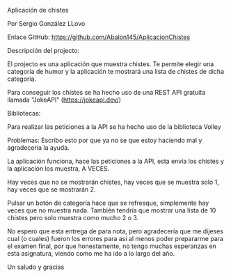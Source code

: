 Aplicación de chistes

Por Sergio González LLovo

Enlace GitHub:
https://github.com/Abalon145/AplicacionChistes

Descripción del projecto:

El projecto es una aplicación que muestra chistes.
Te permite elegir una categoría de humor y la aplicación te mostrará una lista 
de chistes de dicha categoría.

Para conseguir los chistes se ha hecho uso de una REST API gratuita llamada 
"JokeAPI" (https://jokeapi.dev/)

Bibliotecas:

Para realizar las peticiones a la API se ha hecho uso de la biblioteca Volley

Problemas:
Escribo esto por que ya no se que estoy haciendo mal y agradecería la ayuda.

La aplicación funciona, hace las peticiones a la API, esta envía los chistes y 
la aplicación los muestra, A VECES.

Hay veces que no se mostrarán chistes, hay veces que se muestra solo 1, hay
veces que se mostrarán 2.

Pulsar un botón de categoría hace que se refresque, simplemente hay veces que 
no muestra nada. También tendría que mostrar una lista de 10 chistes pero solo muestra
como mucho 2 o 3.

No espero que esta entrega de para nota, pero agradecería que me dijeses cual (o cuales)
fueron los errores para asi al menos poder prepararme para el examen final, por que
honestamente, no tengo muchas esperanzas en esta asignatura, viendo como me ha ido
a lo largo del año.

Un saludo y gracias
